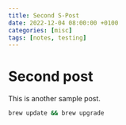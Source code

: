 ```yaml
---
title: Second S-Post
date: 2022-12-04 08:00:00 +0100
categories: [misc]
tags: [notes, testing]
---
```


# Second post

This is another sample post.

```bash
brew update && brew upgrade
```
